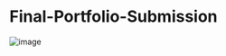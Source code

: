# Final-Portfolio-Submission

![image](https://github.com/CarstonB02/Final-Portfolio-Submission/assets/166553377/ef7ad15e-b477-483e-b808-b6aa87aab603)
